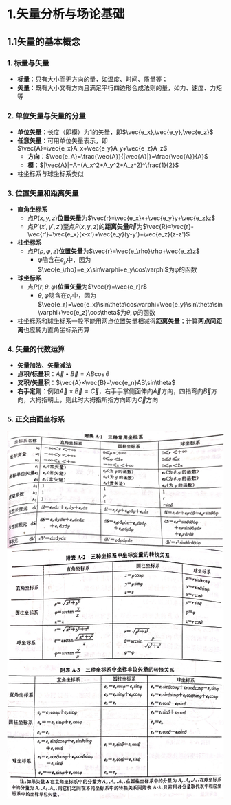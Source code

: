 # 1.矢量分析与场论基础
## 1.1矢量的基本概念
### 1. 标量与矢量
* **标量**：只有大小而无方向的量，如温度、时间、质量等；
* **矢量**：既有大小又有方向且满足平行四边形合成法则的量，如力、速度、力矩等
### 2. 单位矢量与矢量的分量
* **单位矢量**：长度（即模）为1的矢量，即$\vec{e_x},\vec{e_y},\vec{e_z}$
* **任意矢量**：可用单位矢量表示，即$\vec{A}=\vec{e_x}A_x+\vec{e_y}A_y+\vec{e_z}A_z$
  * **方向**：$\vec{e_A}=\frac{\vec{A}}{|\vec{A}|}=\frac{\vec{A}}{A}$
  * **模**：$|\vec{A}|=A=(A_x^2+A_y^2+A_z^2)^\frac{1}{2}$
* 柱坐标系与球坐标系类似
### 3. 位置矢量和距离矢量
* **直角坐标系**
  * 点$P(x,y,z)$**位置矢量**为$\vec{r}=\vec{e_x}x+\vec{e_y}y+\vec{e_z}z$
  * 点$P’(x',y',z')$至点$P(x,y,z)$的**距离矢量**$\vec{R}$为$\vec{R}=\vec{r}-\vec{r'}=\vec{e_x}(x-x')+\vec{e_y}(y-y')+\vec{e_z}(z-z')$
* **柱坐标系**
  * 点$P(\rho,\varphi,z)$**位置矢量**为$\vec{r}=\vec{e_\rho}\rho+\vec{e_z}z$
    * $\varphi$隐含在$e_\rho$中，因为$\vec{e_\rho}=e_x\sin\varphi+e_y\cos\varphi$为$\varphi$的函数
* **球坐标系**
  * 点$P(r,\theta,\varphi)$**位置矢量**为$\vec{r}=\vec{e_r}r$
    * $\theta,\varphi$隐含在$e_r$中，因为$\vec{e_r}=\vec{e_x}\sin\theta\cos\varphi+\vec{e_y}\sin\theta\sin\varphi+\vec{e_z}\cos\theta$为$\theta,\varphi$的函数
* 柱坐标系和球坐标系一般不能用两点位置矢量相减得**距离矢量**；计算**两点间距离**也应转为直角坐标系再算
### 4. 矢量的代数运算
* **矢量加法**、**矢量减法**
* **点积/标量积**：$\vec{A}•\vec{B}=AB\cos\theta$
* **叉积/矢量积**：$\vec{A}×\vec{B}=\vec{e_n}AB\sin\theta$
* **右手定则**：例如$\vec{A}×\vec{B}=\vec{C}$，右手手掌侧面伸向$\vec{A}$方向，四指弯向$\vec{B}$方向，大拇指朝上，则此时大拇指所指方向即为$\vec{C}$方向
### 5. 正交曲面坐标系
![](../images/IMG_5419(20220302-001958).png)
![](../images/IMG_5420(20220302-002003).png)